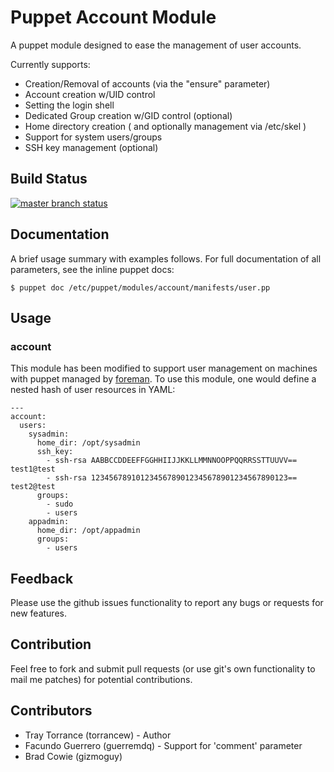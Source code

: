 # Puppet Account Module

A puppet module designed to ease the management of user accounts.

Currently supports:

  * Creation/Removal of accounts (via the "ensure" parameter)
  * Account creation w/UID control
  * Setting the login shell
  * Dedicated Group creation w/GID control (optional)
  * Home directory creation ( and optionally management via /etc/skel )
  * Support for system users/groups
  * SSH key management (optional)

## Build Status

[![master branch status](https://secure.travis-ci.org/torrancew/puppet-account.png?branch=master)](http://travis-ci.org/torrancew/puppet-account)

## Documentation

A brief usage summary with examples follows.
For full documentation of all parameters, see the inline puppet docs:

    $ puppet doc /etc/puppet/modules/account/manifests/user.pp

## Usage

### account

This module has been modified to support user management on machines with puppet managed by [foreman](http://theforeman.org/).
To use this module, one would define a nested hash of user resources in YAML:

    ---
    account:
      users:
        sysadmin:
          home_dir: /opt/sysadmin
          ssh_key:
            - ssh-rsa AABBCCDDEEFFGGHHIIJJKKLLMMNNOOPPQQRRSSTTUUVV== test1@test
            - ssh-rsa 12345678910123456789012345678901234567890123== test2@test
          groups:
            - sudo
            - users
        appadmin:
          home_dir: /opt/appadmin
          groups:
            - users

## Feedback

Please use the github issues functionality to report any bugs or requests for new features.

## Contribution

Feel free to fork and submit pull requests (or use git's own functionality to mail me patches) for potential contributions.

## Contributors
  * Tray Torrance    (torrancew) - Author
  * Facundo Guerrero (guerremdq) - Support for 'comment' parameter
  * Brad Cowie       (gizmoguy)
